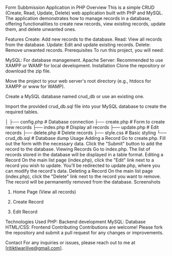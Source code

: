 Form Subbmission Application in PHP
Overview
This is a simple CRUD (Create, Read, Update, Delete) web application built with PHP and MySQL. The application demonstrates how to manage records in a database, offering functionalities to create new records, view existing records, update them, and delete unwanted ones.

Features
Create: Add new records to the database.
Read: View all records from the database.
Update: Edit and update existing records.
Delete: Remove unwanted records.
Prerequisites
To run this project, you will need:


MySQL: For database management.
Apache Server: Recommended to use XAMPP or WAMP for local development.
Installation
Clone the repository or download the zip file.


Move the project to your web server's root directory (e.g., htdocs for XAMPP or www for WAMP).

Create a MySQL database named crud_db or use an existing one.

Import the provided crud_db.sql file into your MySQL database to create the required tables.



│
├── config.php           # Database connection
├── create.php           # Form to create new records
├── index.php            # Display all records
├── update.php           # Edit records
├── delete.php           # Delete records
├── style.css            # Basic styling
└── crud_db.sql          # Database dump
Usage
Adding a Record
Go to create.php.
Fill out the form with the necessary data.
Click the "Submit" button to add the record to the database.
Viewing Records
Go to index.php.
The list of records stored in the database will be displayed in a table format.
Editing a Record
On the main list page (index.php), click the "Edit" link next to a record you wish to update.
You'll be redirected to update.php, where you can modify the record's data.
Deleting a Record
On the main list page (index.php), click the "Delete" link next to the record you want to remove.
The record will be permanently removed from the database.
Screenshots
1. Home Page (View all records)

2. Create Record

3. Edit Record

Technologies Used
PHP: Backend development
MySQL: Database
HTML/CSS: Frontend
Contributing
Contributions are welcome! Please fork the repository and submit a pull request for any changes or improvements.



Contact
For any inquiries or issues, please reach out to me at [ritiktiwarilive@gmail.com].


